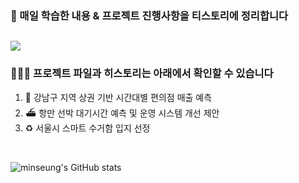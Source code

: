 ### 🌱 매일 학습한 내용 & 프로젝트 진행사항을 티스토리에 정리합니다
<a href="https://everyday-joyful.tistory.com/" target="_blank"><img src="https://img.shields.io/badge/tistory-eeeeee?style=for-the-badge&logo=tistory&logoColor=FF4500"/></a>
<br>
---
### 🧑🏻‍💻 프로젝트 파일과 히스토리는 아래에서 확인할 수 있습니다
1. 🏪 강남구 지역 상권 기반 시간대별 편의점 매출 예측
2. ⛴️ 항만 선박 대기시간 예측 및 운영 시스템 개선 제안
3. ♻️ 서울시 스마트 수거함 입지 선정
<br>

![minseung's GitHub stats](https://github-readme-stats.vercel.app/api?username=minseungryu&show_icons=true&theme=graywhite)

<!--
https://80000coding.oopy.io/865f4b2a-5198-49e8-a173-0f893a4fed45 여기서 꾸밈
**minseungryu/minseungryu** is a ✨ _special_ ✨ repository because its `README.md` (this file) appears on your GitHub profile.

Here are some ideas to get you started:
- 🌱 I’m currently learning ...
- 👯 I’m looking to collaborate on ...
- 🤔 I’m looking for help with ...
- 💬 Ask me about ...
- 📫 How to reach me: ...
- 😄 Pronouns: ...
- ⚡ Fun fact: ...
-->

